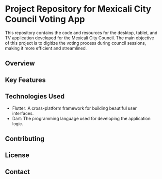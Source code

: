 # Project Repository for Mexicali City Council Voting App

This repository contains the code and resources for the desktop, tablet, and TV application developed for the Mexicali City Council. The main objective of this project is to digitize the voting process during council sessions, making it more efficient and streamlined.

## Overview


## Key Features


## Technologies Used
- Flutter: A cross-platform framework for building beautiful user interfaces.
- Dart: The programming language used for developing the application logic.

## Contributing


## License


## Contact
